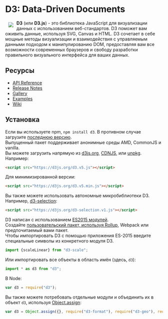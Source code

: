 # D3: Data-Driven Documents

<a href="https://d3js.org"><img src="https://d3js.org/logo.svg" align="left" hspace="10" vspace="6"></a>

**D3** (или **D3.js**) - это библиотека JavaScript для визуализации данных с использованием веб-стандартов. D3 поможет вам оживить данные, используя SVG, Canvas и HTML. 
D3 сочетает в себе мощные методы визуализации и взаимодействия с управляемым данными подходом к манипулированию DOM, предоставляя вам все возможности современных браузеров и свободу разработки правильного визуального интерфейса для ваших данных.

## Ресурсы

* [API Reference](https://github.com/d3/d3/blob/master/API.md)
* [Release Notes](https://github.com/d3/d3/releases)
* [Gallery](https://github.com/d3/d3/wiki/Gallery)
* [Examples](https://bl.ocks.org/mbostock)
* [Wiki](https://github.com/d3/d3/wiki)

## Установка

Если вы используете npm, `npm install d3`. В противном случае загрузите [последнюю версию](https://github.com/d3/d3/releases/latest).    
Выпущенный пакет поддерживает анонимные среды AMD, CommonJS и vanilla.    
Вы можете загрузить напрямую из [d3js.org](https://d3js.org), [CDNJS](https://cdnjs.com/libraries/d3), или [unpkg](https://unpkg.com/d3/). Например:

```html
<script src="https://d3js.org/d3.v5.js"></script>
```

Для минимизированной версии:

```html
<script src="https://d3js.org/d3.v5.min.js"></script>
```

Вы также можете использовать автономные микробиблиотеки D3. Например, [d3-selection](https://github.com/d3/d3-selection):

```html
<script src="https://d3js.org/d3-selection.v1.js"></script>
```

D3 написан с использованием [ES2015 модулей](http://www.2ality.com/2014/09/es6-modules-final.html).    
Создайте [пользовательский пакет, используя Rollup](https://bl.ocks.org/mbostock/bb09af4c39c79cffcde4), Webpack или предпочитаемый вами пакет.    
Чтобы импортировать D3 с помощью приложения ES-2015 введите специальные символы из конкретного модуля D3.

```js
import {scaleLinear} from "d3-scale";
```

Или импортировать все объекты в область имён (здесь, `d3`):

```js
import * as d3 from "d3";
```

В Node:

```js
var d3 = require("d3");
```

Вы также можете потребовать отдельные модули и объединить их в объект `d3`, используя [Object.assign](https://developer.mozilla.org/en-US/docs/Web/JavaScript/Reference/Global_Objects/Object/assign):

```js
var d3 = Object.assign({}, require("d3-format"), require("d3-geo"), require("d3-geo-projection"));
```
